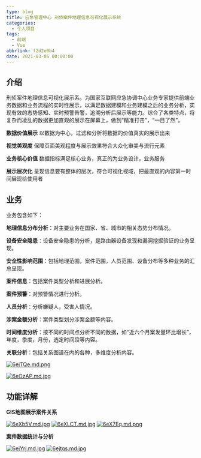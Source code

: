 ```yaml
---
type: blog
title: 应急管理中心 刑侦案件地理信息可视化展示系统
categories:
  - 个人项目
tags:
  - 前端
  - Vue
abbrlink: f2d2e0b4
date: 2021-03-05 00:00:00
---
```


## 介绍

刑侦案件地理信息可视化展示系。为国家互联网应急协调中心业务专家提供前端业务数据和业务流程的实时性展示，以满足数据建模和业务建模之后的业务分析，实现有效的态势感知、实时预警告警，追溯分析后展示等能力。综合了各类特点，将复杂而凌乱的数据更加直观的展示在屏幕上，做到“精准打击”，“一目了然”。

**数据价值展示**  以数据为中心，过滤和分析将数据的价值真实的展示出来

**视觉美观度**  保障页面美观程度与展示效果符合大众化审美与流行元素

**业务核心价值** 数据指标满足核心业务，真正的为业务设计，业务服务

**展示层次化** 呈现信息要有整体的层次，符合可视化视域，把最直观的内容第一时间展现给使用者

## 业务

业务包含如下：

**地理信息分布分析**：对主要业务在国家、省、城市的相关态势分布情况。

**设备安全隐患**：设备安全隐患的分析，是路由器设备发现和漏洞挖掘验证的业务呈现。

**安全性影响范围**：包括地理范围，案件范围，人员范围、设备分布等多种业务的汇总呈现。

**案件信息**：包括案件类型分析和进展分析。

**案件预警**：对预警情况进行分析。

**人员分析**：分析嫌疑人，受害人情况。

**涉案金额分析**：案件类型划分涉案金额等内容。

**时间维度分析**：按不同的时间点分析不同的数据，如“近六个月案发量环比增长”，年度，季度，月份，选定时间段等内容。

**关联分析**：包括关系图谱在内的各种，多维度分析内容。

[![6ejTQe.md.png](https://s3.ax1x.com/2021/03/05/6ejTQe.md.png)](https://imgtu.com/i/6ejTQe)



[![6eOzAP.md.jpg](https://s3.ax1x.com/2021/03/05/6eOzAP.md.jpg)](https://imgtu.com/i/6eOzAP)

## 功能详解

**GIS地图展示案件关系**

[![6eXb5V.md.jpg](https://s3.ax1x.com/2021/03/05/6eXb5V.md.jpg)](https://imgtu.com/i/6eXb5V)
[![6eXLCT.md.jpg](https://s3.ax1x.com/2021/03/05/6eXLCT.md.jpg)](https://imgtu.com/i/6eXLCT)
[![6eX7Eq.md.png](https://s3.ax1x.com/2021/03/05/6eX7Eq.md.png)](https://imgtu.com/i/6eX7Eq)

**案件数据统计与分析**

[![6ejYrj.md.jpg](https://s3.ax1x.com/2021/03/05/6ejYrj.md.jpg)](https://imgtu.com/i/6ejYrj)
[![6ejtqs.md.jpg](https://s3.ax1x.com/2021/03/05/6ejtqs.md.jpg)](https://imgtu.com/i/6ejtqs)
